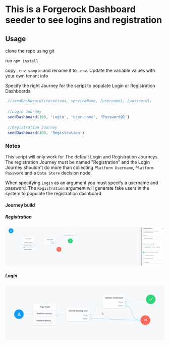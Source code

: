 # This is a Forgerock Dashboard seeder to see logins and registration

## Usage

clone the repo using git

run ```npm install```

copy `.env.sample` and rename it to `.env`. Update the variable values with your own tenant info

Specify the right Journey for the script to populate Login or Registration Dashboards

```javascript
 //seedDashboard(iterations, serviceName, [username], [password])

 //Login Journey
 seedDashboard(100, 'Login', 'user.name', 'Password@1')

 //Registration Journey
 seedDashboard(100, 'Registration')
```

### Notes

This script will only work for The default Login and Registration Journeys. The registration Journey must be named "Registration" and the Login Journey shouldn't do more than collecting `Platform Username`, `Platform Password` and a `Data Store` decision node.

When specifying `Login` as an argument you must specify a username and password. The `Registration` argument will generate fake users in the system to populate the registration dashboard

#### Journey build

##### Registration

![Registration](/msedge_2022-04-05_18-42-19.png)

##### Login

![Login](/msedge_2022-04-05_18-43-46.png)
